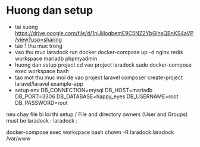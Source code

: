 # Huong dan setup
- tai xuong https://drive.google.com/file/d/1nUijloqbemE9C5NZ2YbGlhsQBnKS4aVP/view?usp=sharing
- tao 1 thu muc trong
- vao thu muc laradock run docker
docker-compose up -d nginx redis workspace mariadb phpmyadmin
- huong dan setup project cd vao project laradock
sudo docker-compose exec workspace bash
- tao mot thu muc moi de vao project laravel 
composer create-project laravel/laravel example-app
- setup env
DB_CONNECTION=mysql
DB_HOST=mariadb
DB_PORT=3306
DB_DATABASE=happy_eyes
DB_USERNAME=root
DB_PASSWORD=root

neu chay file bi loi thi setup /
File and directory owners (User and Groups) must be laradock : laradock :

docker-compose exec workspace bash
chown -R laradock:laradock /var/www

